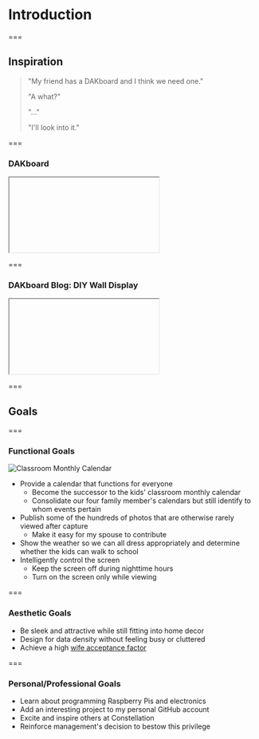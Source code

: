 <!-- .slide: id="introduction-introduction" -->

# Introduction

===

<!-- .slide: id="introduction-inspiration" -->

<style>
    @import url('https://fonts.googleapis.com/css?family=Indie+Flower&display=swap');

    #introduction-inspiration blockquote {
        font-size: larger;
        font-style: normal;
        padding: 40px;
        width: 50%;
    }

    #introduction-inspiration blockquote .wife {
        color: pink;
        text-align: left;
        font-family: 'Indie Flower', cursive;
        font-size: 110%;
    }
    #introduction-inspiration blockquote .wife::before {
        content: 'Wife:';
        display: inline-block;
        margin-right: 0.5em;
    }

    #introduction-inspiration blockquote .me {
        color: lightblue;
        font-family: monospace;
        text-align: right;
    }
    #introduction-inspiration blockquote .me::before {
        content: 'Me:';
        display: inline-block;
        margin-right: 0.5em;
    }
</style>

## Inspiration

> "My friend has a DAKboard and I think we need one." <!-- .element: class="wife" -->
>
> "A what?" <!-- .element: class="me" -->
>
> "..." <!-- .element: class="wife" -->
>
> "I'll look into it." <!-- .element: class="me" -->

===

<!-- .slide: id="introduction-dakboard" -->

### DAKboard

<iframe data-src="https://dakboard.com/site"></iframe>

===

### DAKboard Blog: DIY Wall Display

<iframe data-src="https://blog.dakboard.com/diy-wall-display/"></iframe>

===

<!-- .slide: id="introduction-goals" -->

## Goals

===

<!-- .slide: class="image left layout" -->

### Functional Goals

![Classroom Monthly Calendar](dakboard/img/classroom-monthly-calendar.jpg)

- Provide a calendar that functions for everyone
    - Become the successor to the kids' classroom monthly calendar
    - Consolidate our four family member's calendars but still identify to whom events pertain
- Publish some of the hundreds of photos that are otherwise rarely viewed after capture
    - Make it easy for my spouse to contribute
- Show the weather so we can all dress appropriately and determine whether the kids can walk to school
- Intelligently control the screen
    - Keep the screen off during nighttime hours
    - Turn on the screen only while viewing

===

<!-- .slide: class="image left layout" -->

### Aesthetic Goals

- Be sleek and attractive while still fitting into home decor
- Design for data density without feeling busy or cluttered
- Achieve a high [wife acceptance factor](https://en.wikipedia.org/wiki/Wife_acceptance_factor)

===

### Personal/Professional Goals

- Learn about programming Raspberry Pis and electronics
- Add an interesting project to my personal GitHub account
- Excite and inspire others at Constellation
- Reinforce management's decision to bestow this privilege
